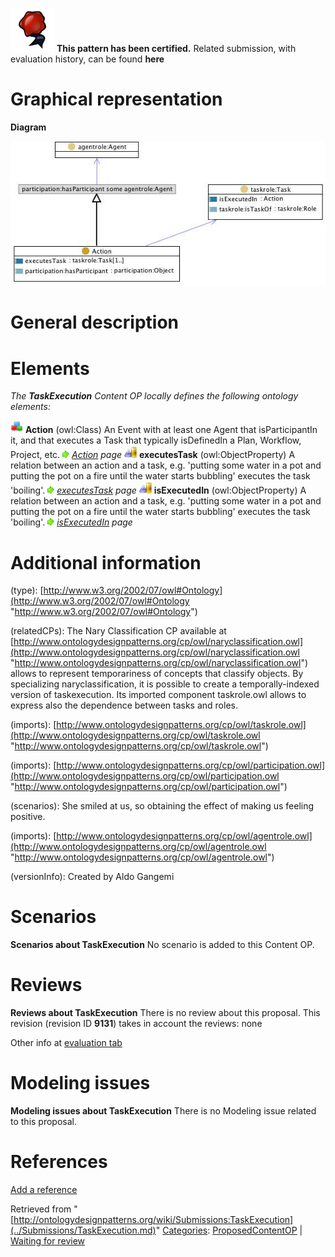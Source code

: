 [![](../images/thumb/b/b5/Certified.png/70px-Certified.png)](../Image/Certified.png.md "Certified.png") __This pattern has been certified.__
Related submission, with evaluation history, can be found __here__





#  Graphical representation


__Diagram__




[![Image:Taskexecution.jpg](../images/d/db/Taskexecution.jpg)](../Image/Taskexecution.jpg.md "Image:Taskexecution.jpg")




#  General description


  




#  Elements


_The __TaskExecution__ Content OP locally defines the following ontology elements:_



[![Class](../images/thumb/2/27/Class.gif/20px-Class.gif)](../Image/Class.gif.md "Class") __Action__ (owl:Class) An Event with at least one Agent that isParticipantIn it, and that executes a Task that typically isDefinedIn a Plan, Workflow, Project, etc. 
 [![](../images/thumb/8/87/ArrowRight.gif/11px-ArrowRight.gif)](../Image/ArrowRight.gif.md "ArrowRight.gif") _[Action](../Submissions/TaskExecution/Action.md "Submissions:TaskExecution/Action") page_
[![ObjectProperty](../images/thumb/c/c3/ObjectProperty.gif/20px-ObjectProperty.gif)](../Image/ObjectProperty.gif.md "ObjectProperty") __executesTask__ (owl:ObjectProperty) A relation between an action and a task, e.g. 'putting some water in a pot and putting the pot on a fire until the water starts bubbling' executes the task 'boiling'. 
 [![](../images/thumb/8/87/ArrowRight.gif/11px-ArrowRight.gif)](../Image/ArrowRight.gif.md "ArrowRight.gif") _[executesTask](../Submissions/TaskExecution/executesTask.md "Submissions:TaskExecution/executesTask") page_
[![ObjectProperty](../images/thumb/c/c3/ObjectProperty.gif/20px-ObjectProperty.gif)](../Image/ObjectProperty.gif.md "ObjectProperty") __isExecutedIn__ (owl:ObjectProperty) A relation between an action and a task, e.g. 'putting some water in a pot and putting the pot on a fire until the water starts bubbling' executes the task 'boiling'. 
 [![](../images/thumb/8/87/ArrowRight.gif/11px-ArrowRight.gif)](../Image/ArrowRight.gif.md "ArrowRight.gif") _[isExecutedIn](../Submissions/TaskExecution/isExecutedIn.md "Submissions:TaskExecution/isExecutedIn") page_
#  Additional information


(type): [http://www.w3.org/2002/07/owl#Ontology](http://www.w3.org/2002/07/owl#Ontology "http://www.w3.org/2002/07/owl#Ontology")


(relatedCPs): The Nary Classification CP available at [http://www.ontologydesignpatterns.org/cp/owl/naryclassification.owl](http://www.ontologydesignpatterns.org/cp/owl/naryclassification.owl "http://www.ontologydesignpatterns.org/cp/owl/naryclassification.owl") allows to represent temporariness of concepts that classify objects. By specializing naryclassification, it is possible to create a temporally-indexed version of taskexecution.
Its imported component taskrole.owl allows to express also the dependence between tasks and roles.


(imports): [http://www.ontologydesignpatterns.org/cp/owl/taskrole.owl](http://www.ontologydesignpatterns.org/cp/owl/taskrole.owl "http://www.ontologydesignpatterns.org/cp/owl/taskrole.owl")


(imports): [http://www.ontologydesignpatterns.org/cp/owl/participation.owl](http://www.ontologydesignpatterns.org/cp/owl/participation.owl "http://www.ontologydesignpatterns.org/cp/owl/participation.owl")


(scenarios): She smiled at us, so obtaining the effect of making us feeling positive.


(imports): [http://www.ontologydesignpatterns.org/cp/owl/agentrole.owl](http://www.ontologydesignpatterns.org/cp/owl/agentrole.owl "http://www.ontologydesignpatterns.org/cp/owl/agentrole.owl")


(versionInfo): Created by Aldo Gangemi



#  Scenarios



__Scenarios about TaskExecution__
No scenario is added to this Content OP.




#  Reviews



__Reviews about TaskExecution__
There is no review about this proposal.
This revision (revision ID __9131__) takes in account the reviews: none


Other info at [evaluation tab](http://ontologydesignpatterns.org/wiki/index.php?title=Submissions:TaskExecution&action=evaluation "http://ontologydesignpatterns.org/wiki/index.php?title=Submissions:TaskExecution&action=evaluation")




  




#  Modeling issues



__Modeling issues about TaskExecution__
There is no Modeling issue related to this proposal.




  




#  References


[Add a reference](index.php@title=Odp%253AAdd_reference&subject=../Submissions/TaskExecution.md "http://ontologydesignpatterns.org/wiki/index.php?title=Odp:Add_reference&subject=Submissions%3ATaskExecution")


  






Retrieved from "[http://ontologydesignpatterns.org/wiki/Submissions:TaskExecution](../Submissions/TaskExecution.md)"
 [Categories](http://ontologydesignpatterns.org/wiki/Special:Categories "Special:Categories"): [ProposedContentOP](../Category/ProposedContentOP.md "Category:ProposedContentOP") | [Waiting for review](../Category/Waiting_for_review.md "Category:Waiting for review")